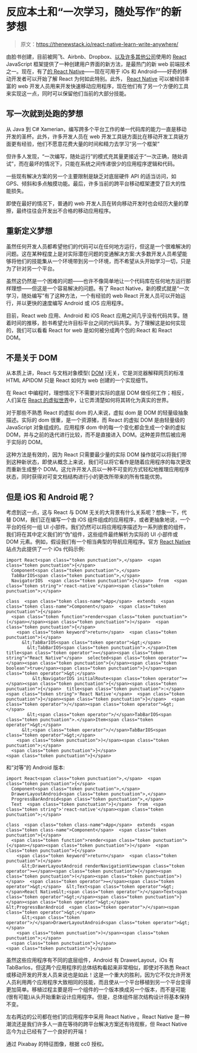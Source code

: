 # 反应本土和“一次学习，随处写作”的新梦想

> 原文：<https://thenewstack.io/react-native-learn-write-anywhere/>

由脸书创建，目前被网飞、Airbnb、Dropbox、[以及许多其他公司](https://github.com/facebook/react/wiki/Sites-Using-React)使用的 [React](https://thenewstack.io/javascripts-history-and-how-it-led-to-reactjs/) JavaScript 框架提供了一种创建用户界面的新方法，是最热门的新 web 前端技术之一。现在，有了[的 React Native](https://facebook.github.io/react-native/)——现在可用于 iOs 和 Android——好奇的移动开发者可以开始了解 React 为何如此特别。此外， [React Native](https://facebook.github.io/react-native/) 可以被经验丰富的 web 开发人员用来开发快速移动应用程序，现在他们有了另一个方便的工具来实现这一点，同时可以保留他们当前的大部分技能。

## **写一次就到处跑的梦想**

从 Java 到 C# Xamerian，编写跨多个平台工作的单一代码库的能力一直是移动开发的圣杯。此外，许多开发人员在 web 开发工具链方面比在移动开发工具链方面更有经验，他们不愿意花费大量的时间和精力去学习“另一个框架”

但许多人发现，“一次编写，随处运行”的模式充其量更接近于“一次正确，随处调试”，而在最坏的情况下，只能在系统之间传递很少的应用程序逻辑和代码。

一些现有解决方案的另一个主要限制是缺乏对底层硬件 API 的适当访问，如 GPS、倾斜和多点触摸功能。最后，许多当前的跨平台移动框架遭受了巨大的性能损失。

即使在最好的情况下，普通的 web 开发人员在转向移动开发时也会经历大量的摩擦，最终往往会开发出不合格的移动应用程序。

## **重新定义梦想**

虽然任何开发人员都希望他们的代码可以在任何地方运行，但这是一个很难解决的问题。这在某种程度上是对实际潜在问题的变通解决方案:大多数开发人员希望能够将他们的技能集从一个环境带到另一个环境，而不希望从头开始学习一切，只是为了针对另一个平台。

虽然这仍然是一个困难的问题——也许不像简单地让一个代码库在任何地方运行那样理想——但这是一个容易解决的问题。有了 React Native，新的模式就是“一次学习，随处编写”有了这种方法，一个有经验的 web React 开发人员可以开始运行，并以更快的速度编写 Android 或 iOS 应用程序。

目前，React web 应用、Android 和 iOS React 应用之间几乎没有代码共享。随着时间的推移，脸书希望允许目标平台之间的代码共享。为了理解这是如何实现的，我们可以看看 React for web 是如何被分成两个包的:React 和 React DOM。

## **不是关于 DOM**

从本质上讲，React 与文档对象模型( [DOM](https://developer.mozilla.org/en-US/docs/Web/API/Document_Object_Model) )无关，它是浏览器解释网页的标准 HTML APIDOM 只是 React 如何为 web 创建的一个实现细节。

在 React 中编程时，理想情况下不需要对实际的底层 DOM 做任何工作；相反，人们呆在 [React 的虚拟世界](https://facebook.github.io/react/docs/glossary.html)中，让它弄清楚如何将其转化为真实的世界。

对于那些不熟悉 React 的虚拟 dom 的人来说，虚拟 dom 是 DOM 的轻量级抽象描述。实际的 dom 很重，是一个资源猪，而 React 的虚拟 DOM 是由轻量级的 JavaScript 对象组成的。应用程序 dom 中的每一个变化都会生成一个新的虚拟 DOM，并与之前的迭代进行比较，而不是直接进入 DOM。这种差异然后被应用于实际的 DOM。

这种方法是有效的，因为 React 只需要最少量的实际 DOM 操作就可以将我们带到这种新状态，即使从概念上来说，我们可以将它看作是随着应用程序的每次更改而重新生成整个 DOM。这允许开发人员以一种不可变的方式轻松地推理应用程序状态，同时获得对可变文档结构进行小的更改所带来的所有性能优势。

## **但是 iOS 和 Android 呢？**

考虑到这一点，这与 React 与 DOM 无关的大背景有什么关系呢？想象一下，代替 DOM，我们正在编写一个由 iOS 组件组成的应用程序，或者更抽象地说，一个平台的任何一组 UI 小部件。我们仍然可以将应用程序描述为一系列嵌套的组件，我们将在其中定义我们的“伪”组件，这些组件最终解析为实际的 UI 小部件或 DOM 元素。例如，假设我们有一个相当典型的导航应用程序。官方 [React Native](https://facebook.github.io/react-native/) 站点为此提供了一个 iOs 代码示例:

```
import React<span class="token punctuation">,</span>  <span class="token punctuation">{</span>  
  Component<span class="token punctuation">,</span>  
  TabBarIOS<span class="token punctuation">,</span>  
  NavigatorIOS  <span class="token punctuation">}</span>  from  <span class="token string">'react-native'</span><span class="token punctuation">;</span>  

class  <span class="token class-name">App</span>  extends  <span class="token class-name">Component</span>  <span class="token punctuation">{</span>  
  <span class="token function">render<span class="token punctuation">(</span></span><span class="token punctuation">)</span>  <span class="token punctuation">{</span>  
    <span class="token keyword">return</span>  <span class="token punctuation">(</span>  
      &lt;TabBarIOS<span class="token operator">&gt;</span>  
        &lt;TabBarIOS<span class="token punctuation">.</span>Item title<span class="token operator">=</span><span class="token string">"React Native"</span>  selected<span class="token operator">=</span><span class="token punctuation">{</span><span class="token boolean">true</span><span class="token punctuation">}</span><span class="token operator">&gt;</span>  
          &lt;NavigatorIOS initialRoute<span class="token operator">=</span><span class="token punctuation">{</span><span class="token punctuation">{</span>  title<span class="token punctuation">:</span>  <span class="token string">'React Native'</span>  <span class="token punctuation">}</span><span class="token punctuation">}</span>  <span class="token operator">/</span><span class="token operator">&gt;</span>  
        &lt;<span class="token operator">/</span>TabBarIOS<span class="token punctuation">.</span>Item<span class="token operator">&gt;</span>  
      &lt;<span class="token operator">/</span>TabBarIOS<span class="token operator">&gt;</span>  
    <span class="token punctuation">)</span><span class="token punctuation">;</span>  
  <span class="token punctuation">}</span>  
<span class="token punctuation">}</span>

```

和“对等”的 Android 版本:

```
import React<span class="token punctuation">,</span>  <span class="token punctuation">{</span>  
  Component<span class="token punctuation">,</span>  
  DrawerLayoutAndroid<span class="token punctuation">,</span>  
  ProgressBarAndroid<span class="token punctuation">,</span>  
  Text  <span class="token punctuation">}</span>  from  <span class="token string">'react-native'</span><span class="token punctuation">;</span>  

class  <span class="token class-name">App</span>  extends  <span class="token class-name">Component</span>  <span class="token punctuation">{</span>  
  <span class="token function">render<span class="token punctuation">(</span></span><span class="token punctuation">)</span>  <span class="token punctuation">{</span>  
    <span class="token keyword">return</span>  <span class="token punctuation">(</span>  
      &lt;DrawerLayoutAndroid renderNavigationView<span class="token operator">=</span><span class="token punctuation">{</span><span class="token punctuation">(</span><span class="token punctuation">)</span>  <span class="token operator">=</span><span class="token operator">&gt;</span>  &lt;Text<span class="token operator">&gt;</span>React Native&lt;<span class="token operator">/</span>Text<span class="token operator">&gt;</span><span class="token punctuation">}</span><span class="token operator">&gt;</span>  &lt;ProgressBarAndroid  <span class="token operator">/</span><span class="token operator">&gt;</span>  
      &lt;<span class="token operator">/</span>DrawerLayoutAndroid<span class="token operator">&gt;</span>  
    <span class="token punctuation">)</span><span class="token punctuation">;</span>  
  <span class="token punctuation">}</span>  
<span class="token punctuation">}</span>

```

虽然这些应用程序有不同的底层组件，Android 有 DrawerLayout，iOs 有 TabBarIos，但这两个应用程序的总体结构看起来非常相似，即使对不熟悉 React 或移动开发的开发人员来说也是如此！这是一个重大的胜利，因为它不仅允许开发人员利用两个应用程序大致相同的技能，而且使从一个平台移植到另一个平台变得更加简单。移植过程主要是将一个组件的一个版本换成另一个版本，而不是可能(很有可能)从头开始重新设计应用程序。但是，总体组件层次结构设计将基本保持不变。

左右两边的公司都在他们的应用程序中采用 React Native 。React Native 是一种潮流还是我们许多人一直在等待的跨平台解决方案还有待观察，但 React Native 迄今为止已经有了一个良好的开端！

通过 Pixabay 的特征图像，根据 cc0 授权。

<svg xmlns:xlink="http://www.w3.org/1999/xlink" viewBox="0 0 68 31" version="1.1"><title>Group</title> <desc>Created with Sketch.</desc></svg>